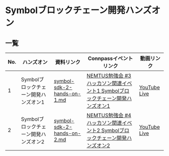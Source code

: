 # Symbolブロックチェーン開発ハンズオン

## 一覧

| No. | ハンズオン                            | 資料リンク                                                | Connpassイベントリンク                                                                                                     | 動画リンク                                                  |
| --- | ------------------------------------- | --------------------------------------------------------- | -------------------------------------------------------------------------------------------------------------------------- | ----------------------------------------------------------- |
| 1   | Symbolブロックチェーン開発ハンズオン1 | [symbol-sdk-2-hands-on-1.md](/symbol-sdk-2-hands-on-1.md) | [NEMTUS勉強会 #3 ハッカソン関連イベント1 Symbolブロックチェーン開発ハンズオン1](https://nemtus.connpass.com/event/272100/) | [YouTube Live](https://www.youtube.com/watch?v=fEtx9pvWj2A) |
| 2   | Symbolブロックチェーン開発ハンズオン2 | [symbol-sdk-2-hands-on-2.md](/symbol-sdk-2-hands-on-2.md) | [NEMTUS勉強会 #4 ハッカソン関連イベント2 Symbolブロックチェーン開発ハンズオン2](https://nemtus.connpass.com/event/272490/) | [YouTube Live](https://www.youtube.com/watch?v=7iC1Rpx6bn4) |
